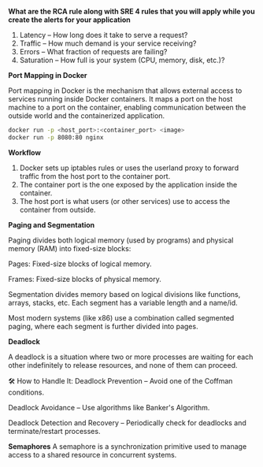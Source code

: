 **What are the RCA rule along with SRE 4 rules that you will apply while you create the alerts for your application**
1. Latency – How long does it take to serve a request?
2. Traffic – How much demand is your service receiving?
3. Errors – What fraction of requests are failing?
4. Saturation – How full is your system (CPU, memory, disk, etc.)?

**Port Mapping in Docker**

Port mapping in Docker is the mechanism that allows external access to services running inside Docker containers. It maps a port on the host machine to a port on the container, enabling communication between the outside world and the containerized application.

```bash
docker run -p <host_port>:<container_port> <image>
docker run -p 8080:80 nginx
```

**Workflow**

1. Docker sets up iptables rules or uses the userland proxy to forward traffic from the host port to the container port.
2. The container port is the one exposed by the application inside the container.
3. The host port is what users (or other services) use to access the container from outside.


**Paging and Segmentation**

Paging divides both logical memory (used by programs) and physical memory (RAM) into fixed-size blocks:

Pages: Fixed-size blocks of logical memory.

Frames: Fixed-size blocks of physical memory.

Segmentation divides memory based on logical divisions like functions, arrays, stacks, etc. Each segment has a variable length and a name/id.

Most modern systems (like x86) use a combination called segmented paging, where each segment is further divided into pages.

**Deadlock**

A deadlock is a situation where two or more processes are waiting for each other indefinitely to release resources, and none of them can proceed.

🛠️ How to Handle It:
Deadlock Prevention – Avoid one of the Coffman conditions.

Deadlock Avoidance – Use algorithms like Banker's Algorithm.

Deadlock Detection and Recovery – Periodically check for deadlocks and terminate/restart processes.

**Semaphores**
A semaphore is a synchronization primitive used to manage access to a shared resource in concurrent systems.









   
